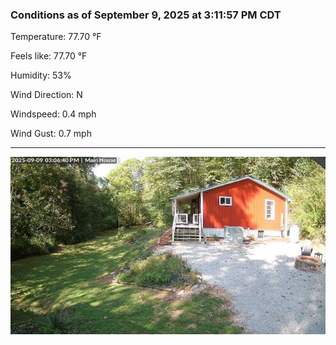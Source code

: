 ### Conditions as of September 9, 2025 at 3:11:57 PM CDT 

Temperature: 77.70 &deg;F

Feels like: 77.70 &deg;F

Humidity: 53%

Wind Direction: N

Windspeed: 0.4 mph

Wind Gust: 0.7 mph

---

<img src="./images/latest.jpeg"/>

